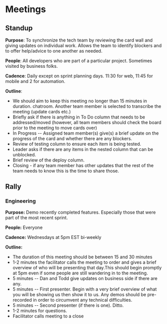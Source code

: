 # Meetings

## Standup

**Purpose**: To synchronize the tech team by reviewing the card wall and giving
updates on individual work. Allows the team to identify blockers and to offer
help/advice to one another as needed.

**People**: All developers who are part of a particular project. Sometimes
visited by business folks.

**Cadence**: Daily except on sprint planning days. 11:30 for web, 11:45 for
mobile and 2 for automation.

**Outline**:
* We should aim to keep this meeting no longer than 15 minutes in duration.
  chatroom. Another team member is selected to transcribe the meeting (update
  cards etc.)
* Briefly ask if there is anything in To Do column that needs to be
  addressed/moved (however, all team members should check the board prior to
  the meeting to move cards over)
* In Progress -- Assigned team member(s) give(s) a brief update on the progress
  of the card and whether there are any blockers.
* Review of testing column to ensure each item is being tested.
* Leader asks if there are any items in the nested column that can be
  unblocked.
* Brief review of the deploy column.
* Closing - if any team member has other updates that the rest of the team
  needs to know this is the time to share those.

## Rally

### Engineering

**Purpose:** Demo recently completed features. Especially those that were part
of the most recent sprint.

**People:** Everyone

**Cadence:** Wednesdays at 5pm EST bi-weekly

**Outline:**

* The duration of this meeting should be between 15 and 30 minutes
* 1-2 minutes the facilitator calls the meeting to order and gives a brief
  overview of who will be presenting that day.This should begin promptly at 5pm
  even if some people are still wandering in to the meeting.
* 5 minutes --  Dan and Todd give updates on business side if there are any.
* 5 minutes -- First presenter. Begin with a very brief overview of what you
  will be showing us then show it to us. Any demos should be pre-recorded in
  order to circumvent any technical difficulties.
* 5 minutes -- Second presenter (if there is one). Ditto.
* 1-2 minutes for questions.
* Facilitator calls meeting to a close
